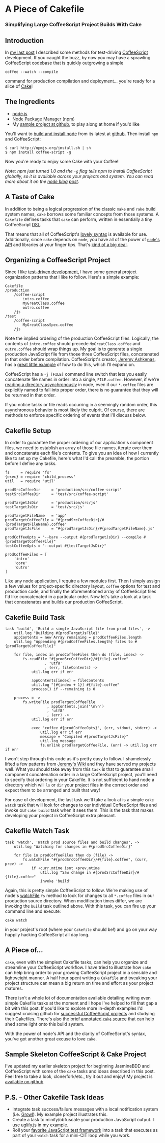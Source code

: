 # A Piece of Cakefile
### Simplifying Large CoffeeScript Project Builds With Cake

## Introduction
In [my last post](http://goo.gl/aeCV5 "Flavored Coffee: Test Driving Client-side Development with Jasmine &amp; CoffeeScript | Visibiz") I described some methods for test-driving [CoffeeScript](http://jashkenas.github.com/coffee-script/ "CoffeeScript") development.  If you caught the buzz, by now you may have a sprawling CoffeeScript codebase that is quickly outgrowing a simple

    coffee --watch --compile 

command for production compilation and deployment... you're ready for a slice of [Cake](http://jashkenas.github.com/coffee-script/#cake "CoffeeScript")!

## The Ingredients
* [node.js](http://nodejs.org/ "node.js")
* [Node Package Manager (npm)](http://npmjs.org/ "npm - Node Package Manager")
* My [sample project at github](http://goo.gl/LMhGA), to play along at home if you'd like

You'll want to [build and install node](https://github.com/joyent/node/wiki/Installation) from its latest at [github](https://github.com/joyent/node).  Then install `npm` and CoffeeScript:

    $ curl http://npmjs.org/install.sh | sh
    $ npm install coffee-script -g

Now you're ready to enjoy some Cake with your Coffee!  

*Note: npm just turned 1.0 and the `-g` flag tells npm to install CoffeeScript globally, so it is available across your projects and system. You can read more about it on the [node blog post](http://blog.nodejs.org/2011/03/23/npm-1-0-global-vs-local-installation/ "npm 1.0: Global vs Local installation &laquo; node blog").*

## A Taste of Cake
In addition to being a logical progression of the classic `make` and `rake` build system names, `cake` borrows some familiar concepts from those systems.  A `Cakefile` defines tasks that `cake` can perform, written in essentially a tiny CoffeeScript [DSL](http://en.wikipedia.org/wiki/Domain-specific_language "Domain-specific language - Wikipedia, the free encyclopedia").  

That means that all of CoffeeScript's [lovely syntax](http://jashkenas.github.com/coffee-script/#language "CoffeeScript") is available for use. Additionally, since `cake` depends on `node`, you have all of the power of [`node`'s API](http://nodejs.org/docs/v0.4.5/api/ "Node.js Manual &amp; Documentation") and libraries at your finger tips.  That's [kind of a big deal](http://www.youtube.com/watch?v=Bcech3F-FvI "YouTube - Anchorman - Im kind of a big deal").  

## Organizing a CoffeeScript Project
Since I like [test-driven development](http://en.wikipedia.org/wiki/Test-driven_development "Test-driven development - Wikipedia, the free encyclopedia"), I have some general project organization patterns that I like to follow.  Here's a simple example:

    Cakefile
    /production
        /coffee-script
            intro.coffee
            MyGreatClass.coffee
            outro.coffee
        /js
    /test
        /coffee-script
            MyGreatClassSpec.coffee
        /js

Note the implied ordering of the production CoffeeScript files.  Logically, the contents of `intro.coffee` should precede `MyGreatClass.coffee` and `outro.coffee` should wrap things up.  My goal is to generate a single production JavaScript file from those three CoffeeScript files, concatenated in that order before compilation.  CoffeeScript's creator, [Jeremy Ashkenas](https://github.com/jashkenas), has a [great little example](https://github.com/jashkenas/coffee-script/wiki/%5BHowTo%5D-Compiling-and-Setting-Up-Build-Tools) of how to do this, which I'll expand on.

CoffeeScript has a `-j [FILE]` command line switch that lets you easily concatenate file names in order into a single, `FILE.coffee`.  However, if we're [reading a directory asynchronously](http://nodejs.org/docs/v0.4.7/api/fs.html#fs.readdir "fs - Node.js Manual &amp; Documentation") in node, even if our `*.coffee` files are explicitly named to fall into proper order, there is no guarantee that they will be returned in that order.

If you notice tasks or file reads occurring in a seemingly random order, this asynchronous behavior is most likely the culprit.  Of course, there are methods to enforce specific ordering of events that I'll discuss below.

## Cakefile Setup

In order to guarantee the proper ordering of our application's component files, we need to establish an array of those file names, iterate over them and concatenate each file's contents.  To give you an idea of how I currently like to set up my Cakefile, here's what I'd call the preamble, the portion before I define any tasks.

    fs     = require 'fs'
    {exec} = require 'child_process'
    util   = require 'util'

    prodSrcCoffeeDir     = 'production/src/coffee-script'
    testSrcCoffeeDir     = 'test/src/coffee-script'

    prodTargetJsDir      = 'production/src/js'
    testTargetJsDir      = 'test/src/js'

    prodTargetFileName   = 'app'
    prodTargetCoffeeFile = "#{prodSrcCoffeeDir}/#{prodTargetFileName}.coffee"
    prodTargetJsFile     = "#{prodTargetJsDir}/#{prodTargetFileName}.js"

    prodCoffeeOpts = "--bare --output #{prodTargetJsDir} --compile #{prodTargetCoffeeFile}"
    testCoffeeOpts = "--output #{testTargetJsDir}"

    prodCoffeeFiles = [
        'intro'
        'core'
        'outro'
    ]

Like any node application, I require a few modules first.  Then I simply assign a few values for project-specific directory layout, `coffee` options for test and production code, and finally the aforementioned array of CoffeeScript files I'd like concatenated in a particular order.  Now let's take a look at a task that concatenates and builds our production CoffeeScript.

## Cakefile Build Task

    task 'build', 'Build a single JavaScript file from prod files', ->
        util.log "Building #{prodTargetJsFile}"
        appContents = new Array remaining = prodCoffeeFiles.length
        util.log "Appending #{prodCoffeeFiles.length} files to #{prodTargetCoffeeFile}"
    
        for file, index in prodCoffeeFiles then do (file, index) ->
            fs.readFile "#{prodSrcCoffeeDir}/#{file}.coffee"
                      , 'utf8'
                      , (err, fileContents) ->
                util.log err if err
            
                appContents[index] = fileContents
                util.log "[#{index + 1}] #{file}.coffee"
                process() if --remaining is 0

        process = ->
            fs.writeFile prodTargetCoffeeFile
                       , appContents.join('\n\n')
                       , 'utf8'
                       , (err) ->
                util.log err if err
            
                exec "coffee #{prodCoffeeOpts}", (err, stdout, stderr) ->
                    util.log err if err
                    message = "Compiled #{prodTargetJsFile}"
                    util.log message
                    fs.unlink prodTargetCoffeeFile, (err) -> util.log err if err

I won't step through this code as it's pretty easy to follow.  I shamelessly lifted a few patterns from [Jeremy's Wiki](https://github.com/jashkenas/coffee-script/wiki/%5BHowTo%5D-Compiling-and-Setting-Up-Build-Tools) and they have served my projects well.  What you should take away from this `task` is that to guarantee small component concatenation order in a large CoffeeScript project, you'll need to specify that ordering in your Cakefile.  It is not sufficient to hand node a directory which will `ls` or `dir` your project files in the correct order and expect them to be arranged and built that way!

For ease of development, the last task we'll take a look at is a simple `cake watch` task that will look for changes to our individual CoffeeScript files and invoke our `cake build` task when it sees them.  This is the task that makes developing your project in CoffeeScript extra pleasant.

## Cakefile Watch Task

    task 'watch', 'Watch prod source files and build changes', ->
        util.log "Watching for changes in #{prodSrcCoffeeDir}"

        for file in prodCoffeeFiles then do (file) ->
            fs.watchFile "#{prodSrcCoffeeDir}/#{file}.coffee", (curr, prev) ->
                if +curr.mtime isnt +prev.mtime
                    util.log "Saw change in #{prodSrcCoffeeDir}/#{file}.coffee"
                    invoke 'build'

Again, this is pretty simple CoffeeScript to follow.  We're making use of node's [watchFile](http://nodejs.org/docs/v0.4.7/api/fs.html#fs.watchFile "fs - Node.js Manual &amp; Documentation") `fs` method to look for changes to all `*.coffee` files in our production source directory.  When modification times differ, we are invoking the `build` task outlined above.  With this task, you can fire up your command line and execute:

    cake watch
    
in your project's root (where your `Cakefile` should be!) and go on your way happily hacking CoffeeScript all day long.

## A Piece of...
`cake`, even with the simplest Cakefile tasks, can help you organize and streamline your CoffeeScript workflow.  I have tried to illustrate how `cake` can help bring order to your growing CoffeeScript project in a sensible and lightweight manner.  A half hour spent writing a `Cakefile` and tweaking your project structure can mean a big return on time and effort as your project matures.

There isn't a whole lot of documentation available detailing writing even simple Cakefile tasks at the moment and I hope I've helped to fill that gap a bit with this post.  If you'd like to explore more in-depth examples I'd suggest cruising github for [successful CoffeeScript projects](https://github.com/languages/CoffeeScript) and studying their Cakefiles.  There's also the brief [annotated `cake` source](http://jashkenas.github.com/coffee-script/documentation/docs/cake.html "cake.coffee") that can help shed some light onto this build system.

With the power of node's API and the clarity of CoffeeScript's syntax, you've got another great excuse to love `cake`.

## Sample Skeleton CoffeeScript & Cake Project
I've updated my earlier skeleton project for beginning JasmineBDD and CoffeeScript with some of the `cake` tasks and ideas described in this post.  Feel free to take a look, clone/fork/etc., try it out and enjoy!  My project is [available on github](http://goo.gl/LMhGA).

## P.S. - Other Cakefile Task Ideas
* Integrate task success/failure messages with a local notification system (i.e. [Growl](http://search.npmjs.org/#/growl "npm registry")).  My example project illustrates this.
* Create a task to minify/obfuscate your production JavaScript output.  I use [uglify.js](https://github.com/mishoo/UglifyJS) in my example.
* Roll your [favorite JavaScript test framework](http://goo.gl/aeCV5 "Flavored Coffee: Test Driving Client-side Development with Jasmine &amp; CoffeeScript | Visibiz") into a task that executes as part of your `watch` task for a mini-CIT loop while you work.
